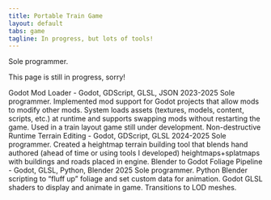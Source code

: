 ```yaml
---
title: Portable Train Game
layout: default
tabs: game
tagline: In progress, but lots of tools!
---
```


Sole programmer.


This page is still in progress, sorry!


Godot Mod Loader - Godot, GDScript, GLSL, JSON					      2023-2025
Sole programmer. Implemented mod support for Godot projects that allow mods to modify other mods. System loads assets (textures, models, content, scripts, etc.) at runtime and supports swapping mods without restarting the game. Used in a train layout game still under development.
Non-destructive Runtime Terrain Editing - Godot, GDScript, GLSL			      2024-2025
Sole programmer. Created a heightmap terrain building tool that blends hand authored (ahead of time or using tools I developed) heightmaps+splatmaps with buildings and roads placed in engine.
Blender to Godot Foliage Pipeline - Godot, GLSL, Python, Blender				   2025
Sole programmer. Python Blender scripting to “fluff up” foliage and set custom data for animation. Godot GLSL shaders to display and animate in game. Transitions to LOD meshes.

